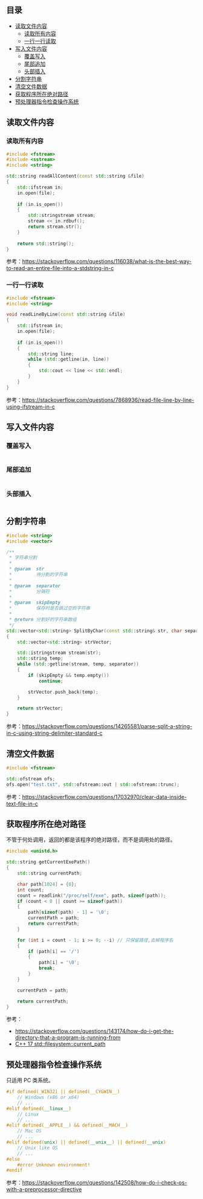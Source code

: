 ## 目录

- [读取文件内容](#读取文件内容)
  - [读取所有内容](#读取所有内容)
  - [一行一行读取](#一行一行读取)
- [写入文件内容](#写入文件内容)
  - [覆盖写入](#覆盖写入)
  - [尾部追加](#尾部追加)
  - [头部插入](#头部插入)
- [分割字符串](#分割字符串)
- [清空文件数据](#清空文件数据)
- [获取程序所在绝对路径](#获取程序所在绝对路径)
- [预处理器指令检查操作系统](#预处理器指令检查操作系统)

## 读取文件内容

### 读取所有内容

```c++
#include <fstream>
#include <sstream>
#include <string>

std::string readAllContent(const std::string &file)
{
    std::ifstream in;
    in.open(file);
    
    if (in.is_open())
    {
        std::stringstream stream;
        stream << in.rdbuf();
        return stream.str();
    }
    
    return std::string();
}
```

参考：<https://stackoverflow.com/questions/116038/what-is-the-best-way-to-read-an-entire-file-into-a-stdstring-in-c>

### 一行一行读取

```c++
#include <fstream>
#include <string>

void readLineByLine(const std::string &file)
{
    std::ifstream in;
    in.open(file);
    
    if (in.is_open())
    {
        std::string line;
        while (std::getline(in, line))
        {
            std::cout << line << std::endl;
        }
    }
}
```

参考：<https://stackoverflow.com/questions/7868936/read-file-line-by-line-using-ifstream-in-c>

## 写入文件内容

### 覆盖写入

```c++

```

### 尾部追加

```c++

```

### 头部插入

```c++

```

## 分割字符串

```c++
#include <string>
#include <vector>

/**
 * 字符串分割
 *
 * @param  str
 *         待分割的字符串
 *
 * @param  separator
 *         分隔符
 *
 * @param  skipEmpty
 *         保存时是否跳过空的字符串
 *
 * @return 分割好的字符串数组
 */
std::vector<std::string> SplitByChar(const std::string& str, char separator, bool skipEmpty = true)
{
    std::vector<std::string> strVector;

    std::istringstream stream(str);
    std::string temp;
    while (std::getline(stream, temp, separator))
    {
        if (skipEmpty && temp.empty())
            continue;

        strVector.push_back(temp);
    }

    return strVector;
}
```

参考：<https://stackoverflow.com/questions/14265581/parse-split-a-string-in-c-using-string-delimiter-standard-c>

## 清空文件数据

```c++
#include <fstream>

std::ofstream ofs;
ofs.open("test.txt", std::ofstream::out | std::ofstream::trunc);
```

参考：<https://stackoverflow.com/questions/17032970/clear-data-inside-text-file-in-c>

## 获取程序所在绝对路径

不管于何处调用，返回的都是该程序的绝对路径，而不是调用处的路径。

```c++
#include <unistd.h>

std::string getCurrentExePath()
{
    std::string currentPath;

    char path[1024] = {0};
    int count;
    count = readlink("/proc/self/exe", path, sizeof(path));
    if (count < 0 || count >= sizeof(path))
    {
        path[sizeof(path) - 1] = '\0';
        currentPath = path;
        return currentPath;
    }

    for (int i = count - 1; i >= 0; --i) // 只保留路径,去掉程序名
    {
        if (path[i] == '/')
        {
            path[i] = '\0';
            break;
        }
    }

    currentPath = path;

    return currentPath;
}
```

参考：

- <https://stackoverflow.com/questions/143174/how-do-i-get-the-directory-that-a-program-is-running-from>
- [C++ 17 std::filesystem::current_path](https://en.cppreference.com/w/cpp/filesystem/current_path)

## 预处理器指令检查操作系统

只适用 PC 类系统。

```c++
#if defined(_WIN32) || defined(__CYGWIN__)
    // Windows (x86 or x64)
    // ...
#elif defined(__linux__)
    // Linux
    // ...
#elif defined(__APPLE__) && defined(__MACH__)
    // Mac OS
    // ...
#elif defined(unix) || defined(__unix__) || defined(__unix)
    // Unix like OS
    // ...
#else
    #error Unknown environment!
#endif
```

参考：<https://stackoverflow.com/questions/142508/how-do-i-check-os-with-a-preprocessor-directive>











